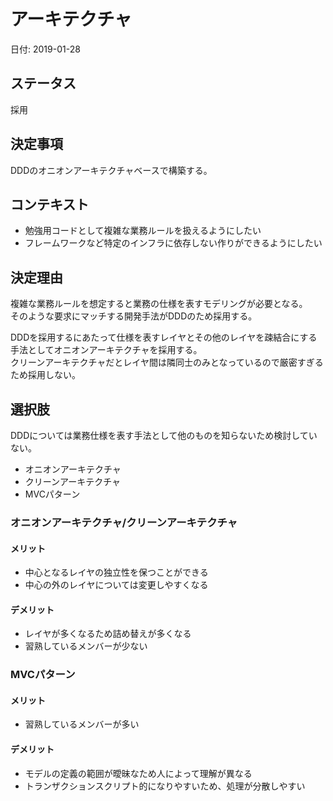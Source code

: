 # アーキテクチャ

日付: 2019-01-28

## ステータス

採用

## 決定事項

DDDのオニオンアーキテクチャベースで構築する。

## コンテキスト

- 勉強用コードとして複雑な業務ルールを扱えるようにしたい
- フレームワークなど特定のインフラに依存しない作りができるようにしたい

## 決定理由

複雑な業務ルールを想定すると業務の仕様を表すモデリングが必要となる。  
そのような要求にマッチする開発手法がDDDのため採用する。

DDDを採用するにあたって仕様を表すレイヤとその他のレイヤを疎結合にする手法としてオニオンアーキテクチャを採用する。  
クリーンアーキテクチャだとレイヤ間は隣同士のみとなっているので厳密すぎるため採用しない。

## 選択肢

DDDについては業務仕様を表す手法として他のものを知らないため検討していない。  

- オニオンアーキテクチャ
- クリーンアーキテクチャ
- MVCパターン

### オニオンアーキテクチャ/クリーンアーキテクチャ

#### メリット

- 中心となるレイヤの独立性を保つことができる
- 中心の外のレイヤについては変更しやすくなる

#### デメリット

- レイヤが多くなるため詰め替えが多くなる
- 習熟しているメンバーが少ない

### MVCパターン

#### メリット

- 習熟しているメンバーが多い

#### デメリット

- モデルの定義の範囲が曖昧なため人によって理解が異なる
- トランザクションスクリプト的になりやすいため、処理が分散しやすい
